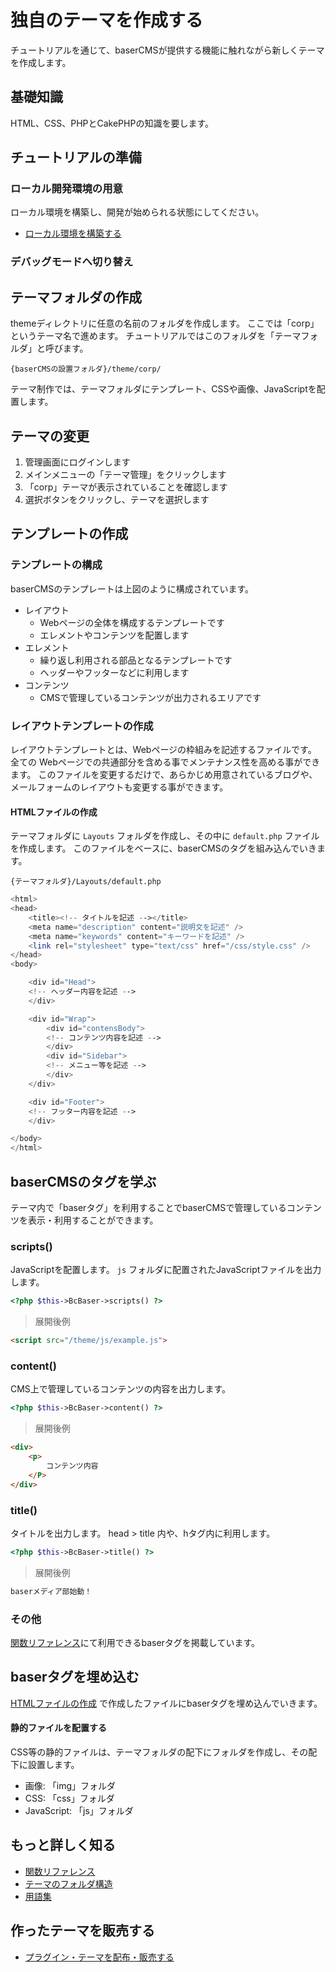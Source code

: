 # 独自のテーマを作成する

チュートリアルを通じて、baserCMSが提供する機能に触れながら新しくテーマを作成します。

## 基礎知識

HTML、CSS、PHPとCakePHPの知識を要します。

## チュートリアルの準備

### ローカル開発環境の用意

ローカル環境を構築し、開発が始められる状態にしてください。
- [ローカル環境を構築する](/5/developer/build_local_env)


### デバッグモードへ切り替え

<!-- baserCMSのページ機能は表示速度を少しでも高速化する為、サーバーキャッシュ機能を利用しています。
サーバーキャッシュ機能が有効の場合、ファイルを更新しても表示が切り替わらない場合があります。

baserCMSでは、開発中において都度キャッシュを削除する手間を省くために、デバッグモードを用意しています。
デバッグモードにすることでサーバーキャッシュ機能を無効化できます。

`システム管理 > オプション > 制作・開発モード変更 > 保存`

デバッグモードは開発中においては非常に便利な機能ですが、様々なリスクがあるため公開サーバーでは利用しないことを推奨します。 -->


## テーマフォルダの作成

themeディレクトリに任意の名前のフォルダを作成します。
ここでは「corp」というテーマ名で進めます。
チュートリアルではこのフォルダを「テーマフォルダ」と呼びます。

`{baserCMSの設置フォルダ}/theme/corp/`

テーマ制作では、テーマフォルダにテンプレート、CSSや画像、JavaScriptを配置します。

## テーマの変更

1. 管理画面にログインします
2. メインメニューの「テーマ管理」をクリックします
3. 「corp」テーマが表示されていることを確認します
4. 選択ボタンをクリックし、テーマを選択します

## テンプレートの作成

### テンプレートの構成

baserCMSのテンプレートは上図のように構成されています。

- レイアウト
    - Webページの全体を構成するテンプレートです
    - エレメントやコンテンツを配置します
- エレメント
    - 繰り返し利用される部品となるテンプレートです
    - ヘッダーやフッターなどに利用します
- コンテンツ
    - CMSで管理しているコンテンツが出力されるエリアです

### レイアウトテンプレートの作成

レイアウトテンプレートとは、Webページの枠組みを記述するファイルです。
全ての Webページでの共通部分を含める事でメンテナンス性を高める事ができます。
このファイルを変更するだけで、あらかじめ用意されているブログや、メールフォームのレイアウトも変更する事ができます。

#### HTMLファイルの作成

テーマフォルダに `Layouts` フォルダを作成し、その中に `default.php` ファイルを作成します。
このファイルをベースに、baserCMSのタグを組み込んでいきます。

`{テーマフォルダ}/Layouts/default.php`

```php
<html>
<head>
    <title><!-- タイトルを記述 --></title>
    <meta name="description" content="説明文を記述" />
    <meta name="keywords" content="キーワードを記述" />
    <link rel="stylesheet" type="text/css" href="/css/style.css" />
</head>
<body>

    <div id="Head">
    <!-- ヘッダー内容を記述 -->
    </div>

    <div id="Wrap">
        <div id="contensBody">
        <!-- コンテンツ内容を記述 -->
        </div>
        <div id="Sidebar">
        <!-- メニュー等を記述 -->
        </div>
    </div>

    <div id="Footer">
    <!-- フッター内容を記述 -->
    </div>

</body>
</html>
```

## baserCMSのタグを学ぶ

テーマ内で「baserタグ」を利用することでbaserCMSで管理しているコンテンツを表示・利用することができます。

### scripts()

JavaScriptを配置します。
`js` フォルダに配置されたJavaScriptファイルを出力します。

```php
<?php $this->BcBaser->scripts() ?>
```

> 展開後例

```html
<script src="/theme/js/example.js">
```

### content()

CMS上で管理しているコンテンツの内容を出力します。

```php
<?php $this->BcBaser->content() ?>
```

> 展開後例

```html
<div>
    <p>
        コンテンツ内容
    </P>
</div>
```

### title()

タイトルを出力します。
head > title 内や、hタグ内に利用します。

```php
<?php $this->BcBaser->title() ?>
```

> 展開後例

```html
baserメディア部始動！
```

<!--
    TODO: 他のも書く
-->

### その他

[関数リファレンス](function_reference.md)にて利用できるbaserタグを掲載しています。

## baserタグを埋め込む

[HTMLファイルの作成](#htmlファイルの作成) で作成したファイルにbaserタグを埋め込んでいきます。

<!--
    TODO: 続き書く
-->

#### 静的ファイルを配置する

CSS等の静的ファイルは、テーマフォルダの配下にフォルダを作成し、その配下に設置します。

- 画像: 「img」フォルダ
- CSS: 「css」フォルダ
- JavaScript: 「js」フォルダ

## もっと詳しく知る

- [関数リファレンス](function_reference)
- [テーマのフォルダ構造](folder)
- [用語集]()

## 作ったテーマを販売する

- [プラグイン・テーマを配布・販売する](/5/developer/market/sell)